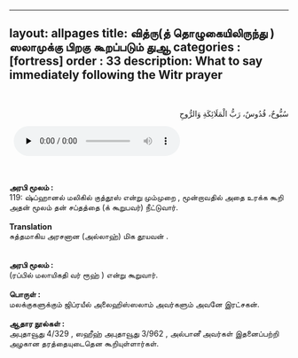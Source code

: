 ---
layout: allpages
title:  வித்ரு(த் தொழுகையிலிருந்து ) ஸலாமுக்கு பிறகு கூறப்படும் துஆ
categories : [fortress]
order : 33
description: What to say immediately following the Witr prayer
---
&nbsp;
<div class="arabictext" dir="RTL">

سُبُّوحٌ، قُدُوسٌ، رَبُّ الْمَلَائِكَةِ وَالرُّوحِ

</div>
&nbsp;


<audio controls  preload="none">
  <source src="{{ site.baseurl }}/audio/fortress/119.mp3" type="audio/mpeg">
Your browser does not support the audio element.
</audio>


&nbsp;
<div class="duaextra" tabindex="0">
<div><strong> அரபி மூலம் : </strong></div>
<div class="extra">119: ஷ்ப்ஹானல் மலிகில் குத்தூஸ் என்று மும்முறை , மூன்றாவதில் அதை உரக்க கூறி அதன் மூலம் தன் சப்தத்தை (க் கூறுபவர்) நீட்டுவார்.</div>
</div>
&nbsp;
<div class="duaextra" tabindex="0">
<div><strong>Translation</strong></div>
<div class="extra"> சுத்தமாகிய அரசனான (அல்லாஹ்) மிக தூயவன் .</div>
</div>
&nbsp;
<div class="extra"> </div>
&nbsp;
<div class="duaextra" tabindex="0">
<div><strong> அரபி மூலம் :</strong></div>
<div class="extra">(ரப்பில் மலாயிகதி வர் ரூஹ் ) என்று கூறுவார். </div>
</div>
&nbsp;
<div class="duaextra" tabindex="0">
<div><strong> பொருள் : </strong></div>
<div class="extra"> மலக்குகளுக்கும் ஜிப்ரயீல் அலைஹிஸ்ஸலாம் அவர்களும் அவனே இரட்சகன். </div>
</div>
&nbsp;
<div class="duaextra" tabindex="0">
<div><strong> ஆதார நூல்கள் :</strong></div>
<div class="extra">அபுதாவூது 4/329 , ஸஹீஹ் அபுதாவூது 3/962 , அல்பானீ அவர்கள் இதனைப்பற்றி அழகான தரத்தையுடைதென கூறியுள்ளார்கள்.</div>
</div>

